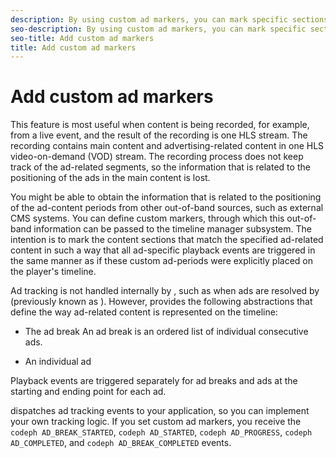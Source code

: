```yaml
---
description: By using custom ad markers, you can mark specific sections of the main content as ad-related content periods.
seo-description: By using custom ad markers, you can mark specific sections of the main content as ad-related content periods.
seo-title: Add custom ad markers
title: Add custom ad markers
---
```


# Add custom ad markers

This feature is most useful when content is being recorded, for example, from a live event, and the result of the recording is one HLS stream. The recording contains main content and advertising-related content in one HLS video-on-demand (VOD) stream. The recording process does not keep track of the ad-related segments, so the information that is related to the positioning of the ads in the main content is lost.

You might be able to obtain the information that is related to the positioning of the ad-content periods from other out-of-band sources, such as external CMS systems. You can define custom markers, through which this out-of-band information can be passed to the timeline manager subsystem. The intention is to mark the content sections that match the specified ad-related content in such a way that all ad-specific playback events are triggered in the same manner as if these custom ad-periods were explicitly placed on the player's timeline.

Ad tracking is not handled internally by , such as when ads are resolved by  (previously known as ). However,  provides the following abstractions that define the way ad-related content is represented on the timeline:
* The ad break
  An ad break is an ordered list of individual consecutive ads.
  
  
* An individual ad

Playback events are triggered separately for ad breaks and ads at the starting and ending point for each ad.

dispatches ad tracking events to your application, so you can implement your own tracking logic. If you set custom ad markers, you receive the `codeph AD_BREAK_STARTED`, `codeph AD_STARTED`, `codeph AD_PROGRESS`, `codeph AD_COMPLETED`, and `codeph AD_BREAK_COMPLETED` events.

